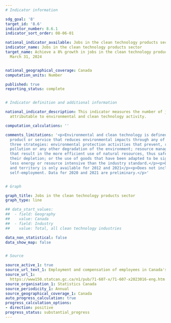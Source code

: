 ```yaml
---
# Indicator information

sdg_goal: '8'
target_id: '8.6'
indicator_number: 8.6.1
indicator_sort_order: 08-06-01

national_indicator_available: Jobs in the clean technology products sector
indicator_name: Jobs in the clean technology products sector
target_name: Achieve a 8% growth in jobs in the clean technology products sector by
  March 31, 2024


national_geographical_coverage: Canada
computation_units: Number

published: true
reporting_status: complete


# Indicator definition and additional information

national_indicator_description: This indicator measures the number of jobs that are
  attributable to environmental and clean technology activity.

computation_calculations: ''

comments_limitations: '<p>Environmental and clean technology is defined as any process,
  product or service that reduces environmental impacts through any of the following
  three strategies: environmental protection activities that prevent, reduce or eliminate
  pollution or any other degradation of the environment; resource management activities
  that result in the more efficient use of natural resources, thus safeguarding against
  their depletion; or the use of goods that have been adapted to be significantly
  less energy or resource intensive than the industry standard.</p><p>Data by province
  and territory is only available for 2012 and 2021</p><p>Does not include
  self-employment. Data for 2020 and 2021 are preliminary.</p>'


# Graph

graph_title: Jobs in the clean technology products sector
graph_type: line

## data_start_values:
##  - field: Geography
##    value: Canada
##  - field: Industry
##    value: Total, all clean technology industries

data_non_statistical: false
data_show_map: false


# Source

source_active_1: true
source_url_text_1: Employment and compensation of employees in Canada's environmental and clean technology products sector
source_url_1: 
  https://www150.statcan.gc.ca/n1/pub/71-607-x/71-607-x2023016-eng.htm
source_organisation_1: Statistics Canada
source_periodicity_1: Annual
source_geographical_coverage_1: Canada
auto_progress_calculation: true
progress_calculation_options:
- direction: positive
progress_status: substantial_progress
---
```

